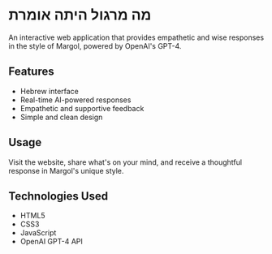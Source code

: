 # מה מרגול היתה אומרת

An interactive web application that provides empathetic and wise responses in the style of Margol, powered by OpenAI's GPT-4.

## Features
- Hebrew interface
- Real-time AI-powered responses
- Empathetic and supportive feedback
- Simple and clean design

## Usage
Visit the website, share what's on your mind, and receive a thoughtful response in Margol's unique style.

## Technologies Used
- HTML5
- CSS3
- JavaScript
- OpenAI GPT-4 API
